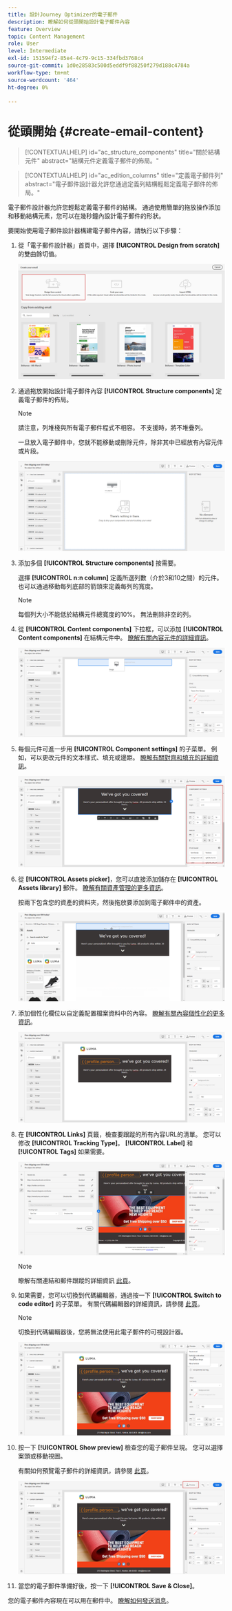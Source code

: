 ```yaml
---
title: 設計Journey Optimizer的電子郵件
description: 瞭解如何從頭開始設計電子郵件內容
feature: Overview
topic: Content Management
role: User
level: Intermediate
exl-id: 151594f2-85e4-4c79-9c15-334fbd3768c4
source-git-commit: 1d0e28583c500d5eddf9f88250f279d188c4784a
workflow-type: tm+mt
source-wordcount: '464'
ht-degree: 0%

---
```


# 從頭開始 {#create-email-content}

>[!CONTEXTUALHELP]
>id="ac_structure_components"
>title="關於結構元件"
>abstract="結構元件定義電子郵件的佈局。"

>[!CONTEXTUALHELP]
>id="ac_edition_columns"
>title="定義電子郵件列"
>abstract="電子郵件設計器允許您通過定義列結構輕鬆定義電子郵件的佈局。"

電子郵件設計器允許您輕鬆定義電子郵件的結構。 通過使用簡單的拖放操作添加和移動結構元素，您可以在幾秒鐘內設計電子郵件的形狀。

要開始使用電子郵件設計器構建電子郵件內容，請執行以下步驟：

1. 從「電子郵件設計器」首頁中，選擇 **[!UICONTROL Design from scratch]** 的雙曲餘切值。

   ![](assets/email_designer.png)

1. 通過拖放開始設計電子郵件內容 **[!UICONTROL Structure components]** 定義電子郵件的佈局。

   >[!NOTE]
   >
   >請注意，列堆棧與所有電子郵件程式不相容。 不支援時，將不堆疊列。
   >
   >一旦放入電子郵件中，您就不能移動或刪除元件，除非其中已經放有內容元件或片段。

   ![](assets/email_designer_2.png)

1. 添加多個 **[!UICONTROL Structure components]** 按需要。

   選擇 **[!UICONTROL n:n column]** 定義所選列數（介於3和10之間）的元件。 也可以通過移動每列底部的箭頭來定義每列的寬度。

   >[!NOTE]
   >
   >每個列大小不能低於結構元件總寬度的10%。 無法刪除非空的列。

1. 從 **[!UICONTROL Content components]** 下拉框，可以添加 **[!UICONTROL Content components]** 在結構元件中。 [瞭解有關內容元件的詳細資訊](content-components.md)。

   ![](assets/email_designer_3.png)

1. 每個元件可進一步用 **[!UICONTROL Component settings]** 的子菜單。 例如，可以更改元件的文本樣式、填充或邊距。 [瞭解有關對齊和填充的詳細資訊](adjusting-vertical-alignment-and-padding.md)。

   ![](assets/email_designer_4.png)

1. 從 **[!UICONTROL Assets picker]**，您可以直接添加儲存在 **[!UICONTROL Assets library]** 郵件。 [瞭解有關資產管理的更多資訊](assets-essentials.md)。

   按兩下包含您的資產的資料夾，然後拖放要添加到電子郵件中的資產。

   ![](assets/email_designer_5.png)

1. 添加個性化欄位以自定義配置檔案資料中的內容。 [瞭解有關內容個性化的更多資訊](../personalization/personalize.md)。

   ![](assets/email_designer_6.png)

1. 在 **[!UICONTROL Links]** 頁籤，檢查要跟蹤的所有內容URL的清單。 您可以修改 **[!UICONTROL Tracking Type]**。 **[!UICONTROL Label]** 和 **[!UICONTROL Tags]** 如果需要。

   ![](assets/email_designer_7.png)

   >[!NOTE]
   >
   >瞭解有關連結和郵件跟蹤的詳細資訊 [此頁](message-tracking.md)。

1. 如果需要，您可以切換到代碼編輯器，通過按一下 **[!UICONTROL Switch to code editor]** 的子菜單。 有關代碼編輯器的詳細資訊，請參閱 [此頁](code-content.md#)。

   >[!NOTE]
   >
   >切換到代碼編輯器後，您將無法使用此電子郵件的可視設計器。

   ![](assets/email_designer_26.png)

1. 按一下 **[!UICONTROL Show preview]** 檢查您的電子郵件呈現。 您可以選擇案頭或移動視圖。

   有關如何預覽電子郵件的詳細資訊，請參閱 [此頁](preview.md)。

   ![](assets/email_designer_8.png)

1. 當您的電子郵件準備好後，按一下 **[!UICONTROL Save & Close]**。

您的電子郵件內容現在可以用在郵件中。 [瞭解如何發送消息](../messages/publish-manage-message.md)。
